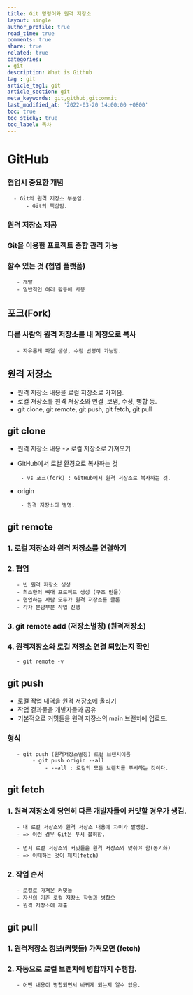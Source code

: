 ```yaml
---
title: Git 명령어와 원격 저장소 
layout: single
author_profile: true
read_time: true
comments: true
share: true
related: true
categories:
- git
description: What is Github
tag : git
article_tag1: git
article_section: git
meta_keywords: git,github,gitcommit
last_modified_at: '2022-03-20 14:00:00 +0800'
toc: true
toc_sticky: true
toc_label: 목차
---
```


GitHub
========
### 협업시 중요한 개념
      - Git의 원격 저장소 부분임.
          - Git의 핵심임.

### 원격 저장소 제공
### Git을 이용한 프로젝트 종합 관리 가능
### 할수 있는 것 (협업 플랫폼)
       - 개발
       - 일반적인 여러 활동에 사용

## 포크(Fork)
### 다른 사람의 원격 저장소를 내 계정으로 복사
       - 자유롭게 파일 생성, 수정 반영이 가능함.

## 원격 저장소
   * 원격 저장소 내용을 로컬 저장소로 가져옴.
   * 로컬 저장소를 원격 저장소와 연결 ,보냄, 수정, 병합 등.
   * git clone, git remote, git push, git fetch, git pull

## git clone

   * 원격 저장소 내용 -> 로컬 저장소로 가져오기
   * GitHub에서 로컬 환경으로 복사하는 것

          - vs 포크(fork) : GitHub에서 원격 저장소로 복사하는 것.

   * origin

          - 원격 저장소의 별명.

## git remote
### 1. 로컬 저장소와 원격 저장소를 연결하기
### 2. 협업 
       - 빈 원격 저장소 생성
       - 최소한의 뼈대 프로젝트 생성 (구조 만듦)
       - 협업하는 사람 모두가 원격 저장소를 클론 
       - 각자 분담부분 작업 진행
### 3. git remote add (저장소별칭) (원격저장소)

### 4. 원격저장소와 로컬 저장소 연결 되었는지 확인
       - git remote -v

## git push

   * 로컬 작업 내역을 원격 저장소에 올리기
   * 작업 결과물을 개발자들과 공유
   * 기본적으로 커밋들을 원격 저장소의 main 브랜치에 업로드.
 ### 형식
       - git push (원격저장소별칭) 로컬 브랜치이름
            - git push origin --all
                - --all : 로컬의 모든 브랜치를 푸시하는 것이다.          

## git fetch 

###   1. 원격 저장소에 당연히 다른 개발자들이 커밋할 경우가 생김.
       - 내 로컬 저장소와 원격 저장소 내용에 차이가 발생함.
       - => 이런 경우 Git은 푸시 불허함.

       - 먼저 로컬 저장소의 커밋들을 원격 저장소와 맞춰야 함(동기화)
       - => 이때하는 것이 패치(fetch)

###   2. 작업 순서
       - 로컬로 가져온 커밋들
       - 자신의 기존 로컬 저장소 작업과 병합으
       - 원격 저장소에 제출

## git pull
###   1. 원격저장소 정보(커밋들) 가져오면 (fetch)
###   2. 자동으로 로컬 브랜치에 병합까지 수행함.
       - 어떤 내용이 병합되면서 바뀌게 되는지 알수 없음.

